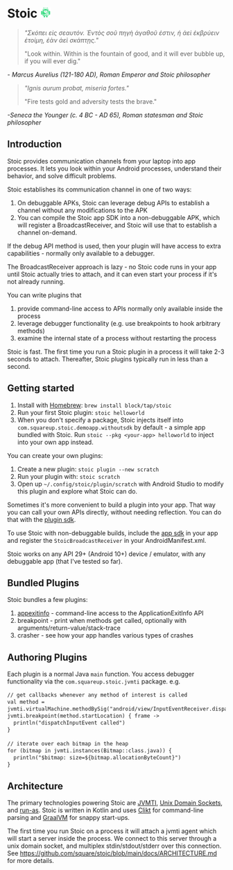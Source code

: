 # Stoic <img src="./assets/logo.svg" alt="App logo" width="25">

> *"Σκόπει εἰς σεαυτόν. Ἐντὸς σοῦ πηγὴ ἀγαθοῦ ἐστιν, ἡ ἀεὶ ἐκβρύειν ἑτοίμη, ἐὰν ἀεὶ σκάπτῃς."*
>
> "Look within. Within is the fountain of good, and it will ever bubble up, if you will ever dig."

*- Marcus Aurelius (121-180 AD), Roman Emperor and Stoic philosopher*

> *"Ignis aurum probat, miseria fortes."*
>
> "Fire tests gold and adversity tests the brave."

*-Seneca the Younger (c. 4 BC - AD 65), Roman statesman and Stoic philosopher*




## Introduction

Stoic provides communication channels from your laptop into app processes.
It lets you look within your Android processes, understand their behavior, and
solve difficult problems.

Stoic establishes its communication channel in one of two ways:
1. On debuggable APKs, Stoic can leverage debug APIs to establish a channel
   without any modifications to the APK
2. You can compile the Stoic app SDK into a non-debuggable APK, which will
   register a BroadcastReceiver, and Stoic will use that to establish a channel
   on-demand.

If the debug API method is used, then your plugin will have access to extra
capabilities - normally only available to a debugger.

The BroadcastReceiver approach is lazy - no Stoic code runs in your app until
Stoic actually tries to attach, and it can even start your process if it's not
already running.

You can write plugins that
1. provide command-line access to APIs normally only available inside the process
2. leverage debugger functionality (e.g. use breakpoints to hook arbitrary methods)
3. examine the internal state of a process without restarting the process

Stoic is fast. The first time you run a Stoic plugin in a process it will take 2-3
seconds to attach. Thereafter, Stoic plugins typically run in less than a second.

## Getting started

1. Install with [Homebrew](https://brew.sh/): `brew install block/tap/stoic`
2. Run your first Stoic plugin: `stoic helloworld`
3. When you don't specify a package, Stoic injects itself into `com.squareup.stoic.demoapp.withoutsdk`
   by default - a simple app bundled with Stoic. Run `stoic --pkg <your-app> helloworld` to inject into your
   own app instead.

You can create your own plugins:
1. Create a new plugin: `stoic plugin --new scratch`
2. Run your plugin with: `stoic scratch`
3. Open up `~/.config/stoic/plugin/scratch` with Android Studio to modify this plugin and explore what Stoic can do.

Sometimes it's more convenient to build a plugin into your app. That way you
can call your own APIs directly, without needing reflection. You can do that
with the [plugin sdk](https://mvnrepository.com/artifact/com.squareup.stoic/plugin-sdk).

To use Stoic with non-debuggable builds, include the [app sdk](https://mvnrepository.com/artifact/com.squareup.stoic/app-sdk)
in your app and register the `StoicBroadcastReceiver` in your AndroidManifest.xml.

Stoic works on any API 29+ (Android 10+) device / emulator, with any debuggable app (that I've tested so far).


## Bundled Plugins

Stoic bundles a few plugins:
1. [appexitinfo](https://github.com/square/stoic/blob/main/docs/APPEXITINFO.md) - command-line access to the ApplicationExitInfo API
2. breakpoint - print when methods get called, optionally with arguments/return-value/stack-trace
3. crasher - see how your app handles various types of crashes


## Authoring Plugins

Each plugin is a normal Java `main` function. You access debugger functionality via the `com.squareup.stoic.jvmti` package. e.g.
```
// get callbacks whenever any method of interest is called
val method = jvmti.virtualMachine.methodBySig("android/view/InputEventReceiver.dispatchInputEvent(ILandroid/view/InputEvent;)V")
jvmti.breakpoint(method.startLocation) { frame ->
  println("dispatchInputEvent called")
}

// iterate over each bitmap in the heap
for (bitmap in jvmti.instances(Bitmap::class.java)) {
  println("$bitmap: size=${bitmap.allocationByteCount}")
}
```

## Architecture

The primary technologies powering Stoic are
[JVMTI](https://en.wikipedia.org/wiki/Java_Virtual_Machine_Tools_Interface),
[Unix Domain Sockets](https://en.wikipedia.org/wiki/Unix_domain_socket), and
[run-as](https://cs.android.com/android/platform/superproject/main/+/main:system/core/run-as/run-as.cpp).
Stoic is written in Kotlin and uses
[Clikt](https://ajalt.github.io/clikt/) for command-line parsing and
[GraalVM](https://www.graalvm.org/) for snappy start-ups.

The first time you run Stoic on a process it will attach a jvmti agent which
will start a server inside the process. We connect to this server through a
unix domain socket, and multiplex stdin/stdout/stderr over this connection. See
https://github.com/square/stoic/blob/main/docs/ARCHITECTURE.md for more details.
